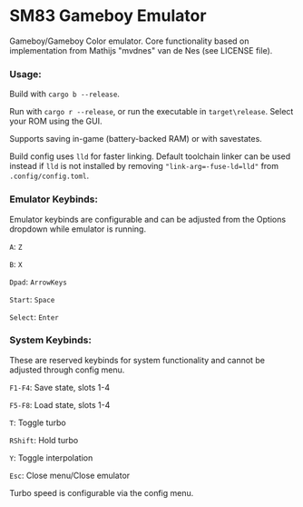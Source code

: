# SM83 Gameboy Emulator

Gameboy/Gameboy Color emulator. Core functionality based on implementation from Mathijs "mvdnes" van de Nes (see LICENSE file).

### Usage: 

Build with `cargo b --release`.

Run with `cargo r --release`, or run the executable in `target\release`. Select your ROM using the GUI.

Supports saving in-game (battery-backed RAM) or with savestates.

Build config uses `lld` for faster linking. Default toolchain linker can be used instead if `lld` is not installed by removing `"link-arg=-fuse-ld=lld"` from `.config/config.toml`.

### Emulator Keybinds:

Emulator keybinds are configurable and can be adjusted from the Options dropdown while emulator is running.

`A`: `Z`

`B`: `X`

`Dpad`: `ArrowKeys`

`Start`: `Space`

`Select`: `Enter`

### System Keybinds:

These are reserved keybinds for system functionality and cannot be adjusted through config menu.

`F1-F4`: Save state, slots 1-4

`F5-F8`: Load state, slots 1-4

`T`: Toggle turbo

`RShift`: Hold turbo

`Y`: Toggle interpolation

`Esc`: Close menu/Close emulator

Turbo speed is configurable via the config menu.
